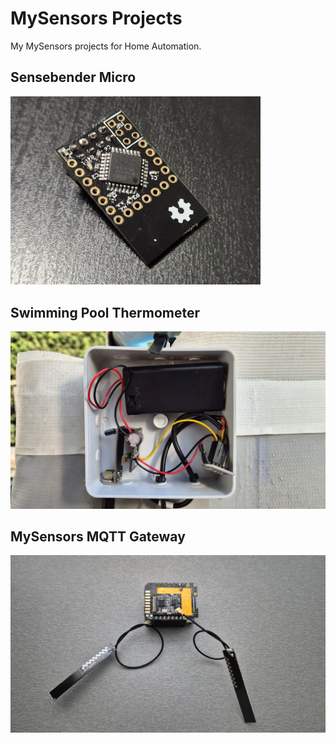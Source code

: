 # MySensors Projects

My MySensors projects for Home Automation.

## Sensebender Micro

<img src="Sensebender Micro - Blink test/docs/sbm.jpg" width="400">

## Swimming Pool Thermometer

<img src="Swimming Pool Thermometer/docs/img1.jpg" width="700">

## MySensors MQTT Gateway

<img src="Wemos Gateway/docs/wemos_gw.jpg" width="700">
